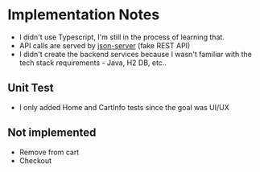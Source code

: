 # Implementation Notes

- I didn't use Typescript, I'm still in the process of learning that.
- API calls are served by [json-server](https://github.com/typicode/json-server) (fake REST API)
- I didn't create the backend services because I wasn't familiar with the tech stack requirements - Java, H2 DB, etc..

## Unit Test

- I only added Home and CartInfo tests since the goal was UI/UX

## Not implemented

- Remove from cart
- Checkout
